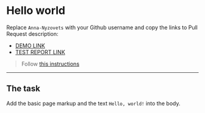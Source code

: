 # Hello world
Replace `Anna-Nyzovets` with your Github username and copy the links to Pull Request description:
- [DEMO LINK](https://Anna-Nyzovets.github.io/layout_hello-world/)
- [TEST REPORT LINK](https://Anna-Nyzovets.github.io/layout_hello-world/report/html_report/)

> Follow [this instructions](https://mate-academy.github.io/layout_task-guideline/#how-to-solve-the-layout-tasks-on-github)
___

## The task 
Add the basic page markup and the text `Hello, world!` into the body.

